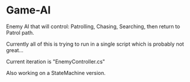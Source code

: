 # Game-AI
Enemy AI that will control: Patrolling, Chasing, Searching, then return to Patrol path. 

Currently all of this is trying to run in a single script which is probably not great...

Current iteration is "EnemyController.cs"

Also working on a StateMachine version. 
